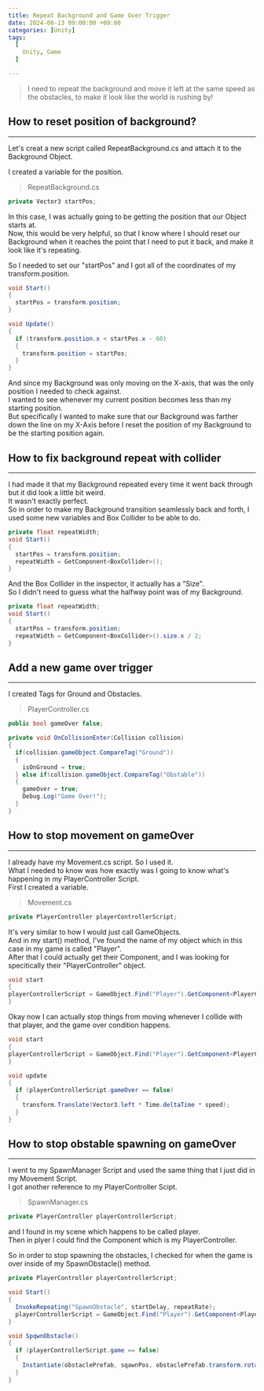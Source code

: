 ```yaml
---
title: Repeat Background and Game Over Trigger
date: 2024-06-13 09:00:00 +09:00
categories: [Unity]
tags:
  [
    Unity, Game
  ]

---
```


> I need to repeat the background and move it left at the same speed as the obstacles, to make it look like the world is rushing by!

How to reset position of background?
-------------------------------------
*****

Let's creat a new script called RepeatBackground.cs and attach it to the Background Object.

I created a variable for the position.
> RepeatBackground.cs

```c#
private Vector3 startPos;
```

In this case, I was actually going to be getting the position that our Object starts at.   
Now, this would be very helpful, so that I know where I should reset our Background when it reaches the point that I need to put it back, and make it look like it's repeating.   

So I needed to set our "startPos" and I got all of the coordinates of my transform.position.

```c#
void Start()
{
  startPos = transform.position;
}

void Update()
{
  if (transform.position.x < startPos.x - 60)
  {
    transform.position = startPos;
  }
}
```

And since my Background was only moving on the X-axis, that was the only position I needed to check against.   
I wanted to see whenever my current position becomes less than my starting position.   
But specifically I wanted to make sure that our Background was farther down the line on my X-Axis before I reset the position of my Background to be the starting position again.   

How to fix background repeat with collider
------------------------------------------
*****

I had made it that my Background repeated every time it went back through but it did look a little bit weird.   
It wasn't exactly perfect.   
So in order to make my Background transition seamlessly back and forth, I used some new variables and Box Collider to be able to do.   

```c#
private float repeatWidth;
void Start()
{
  startPos = transform.position;
  repeatWidth = GetComponent<BoxCollider>();
}
```

And the Box Collider in the inspector, it actually has a "Size".   
So I didn't need to guess what the halfway point was of my Background.

```c#
private float repeatWidth;
void Start()
{
  startPos = transform.position;
  repeatWidth = GetComponent<BoxCollider>().size.x / 2;
}
```

Add a new game over trigger
---------------------------
*****

I created Tags for Ground and Obstacles.

> PlayerController.cs

```c#
public bool gameOver false;

private void OnCollisionEnter(Collision collision)
{
  if(collision.gameObject.CompareTag("Ground"))
  {
    isOnGround = true;
  } else if(collision.gameObject.CompareTag("Obstable"))
  {
    gameOver = true;
    Debug.Log("Game Over!");
  }
}
```

How to stop movement on gameOver
---------------------------------
*****

I already have my Movement.cs script. So I used it.    
What I needed to know was how exactly was I going to know what's happening in my PlayerController Script.   
First I created a variable.

> Movement.cs

```c#
private PlayerController playerControllerScript;
```

It's very similar to how I would just call GameObjects.   
And in my start() method, I've found the name of my object which in this case in my game is called "Player".   
After that I could actually get their Component, and I was looking for specitically their "PlayerController" object.   

```c#
void start
{
playerControllerScript = GameObject.Find("Player").GetComponent<PlayerController>();
}
```

Okay now I can actually stop things from moving whenever I collide with that player, and the game over condition happens.   
```c#
void start
{
playerControllerScript = GameObject.Find("Player").GetComponent<PlayerController>();
}

void update
{
  if (playerControllerScript.gameOver == false)
  {
    transform.Translate(Vector3.left * Time.deltaTime * speed);
  }
}
```

How to stop obstable spawning on gameOver
------------------------------------------
*****

I went to my SpawnManager Script and used the same thing that I just did in my Movement Script.   
I got another reference to my PlayerController Scipt.   

> SpawnManager.cs

```c#
private PlayerController playerControllerScript;
```

and I found in my scene which happens to be called player.   
Then in plyer I could find the Component which is my PlayerController.    

So in order to stop spawning the obstacles, I checked for when the game is over inside of my SpawnObstacle() method.   

```c#
private PlayerController playerControllerScript;

void Start()
{
  InvokeRepeating("SpawnObstacle", startDelay, repeatRate);
  playerControllerScript = GameObject.Find("Player").GetComponent<PlayerController>();
}

void SpqwnObstacle()
{
  if (playerControllerScript.game == false)
  {
    Instantiate(obstaclePrefab, sqawnPos, obstaclePrefab.transform.rotation);
  }
}
```

